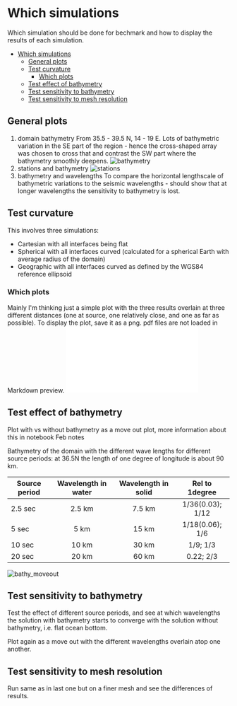 # Which simulations

Which simulation should be done for bechmark and how
to display the results of each simulation.

- [Which simulations](#which-simulations)
  - [General plots](#general-plots)
  - [Test curvature](#test-curvature)
    - [Which plots](#which-plots)
  - [Test effect of bathymetry](#test-effect-of-bathymetry)
  - [Test sensitivity to bathymetry](#test-sensitivity-to-bathymetry)
  - [Test sensitivity to mesh resolution](#test-sensitivity-to-mesh-resolution)

## General plots

1. domain bathymetry
  From 35.5 - 39.5 N, 14 - 19 E. Lots of bathymetric variation in the SE part of the region - hence the cross-shaped array was chosen to cross that and contrast the SW part where the bathymetry smoothly deepens.
  ![bathymetry](thesis_plots/../../../thesis_plots/Feb_dom_bathymetry_more.png)
1. stations and bathymetry
  ![stations](thesis_plots/../../../thesis_plots/stations.png)
1. bathymetry and wavelengths
  To compare the horizontal lengthscale of bathymetric variations to the seismic wavelengths - should show that at longer wavelengths the sensitivity to bathymetry is lost.

## Test curvature

This involves three simulations:

- Cartesian with all interfaces being flat
- Spherical with all interfaces curved (calculated for a spherical Earth with average radius of the domain)
- Geographic with all interfaces curved as defined by the WGS84 reference ellipsoid

### Which plots

Mainly I'm thinking just a simple plot with the three
results overlain at three different distances (one at
source, one relatively close, and one as far as
possible).
To display the plot, save it as a png. pdf files are not loaded in Markdown preview.
![curvature](thesis_plots/../../../thesis_plots/which_curvature.pdf)

## Test effect of bathymetry

Plot with vs without bathymetry as a move out plot,
more information about this in notebook Feb notes

Bathymetry of the domain with the different wave lengths for different source periods:
at 36.5N the length of one degree of longitude is about 90 km.

| Source period | Wavelength in water | Wavelength in solid | Rel to 1degree |
| ------------- |:-------------------:|:-------------------:|:--------------:|
| 2.5 sec       | 2.5 km | 7.5 km | 1/36(0.03); 1/12 |
| 5 sec         | 5 km   | 15 km  | 1/18(0.06); 1/6  |
| 10 sec        | 10 km  | 30 km  | 1/9; 1/3         |
| 20 sec        | 20 km  | 60 km  | 0.22; 2/3        |

![bathy_moveout](../../thesis_plots/bathy_moveout_5s.png)

## Test sensitivity to bathymetry

Test the effect of different source periods, and see
at which wavelengths the solution with bathymetry
starts to converge with the solution without
bathymetry, i.e. flat ocean bottom.

Plot again as a move out with the different wavelengths
overlain atop one another.

## Test sensitivity to mesh resolution

Run same as in last one but on a finer mesh and see
the differences of results.
